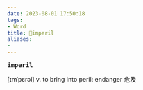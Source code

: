 ```yaml
---
date: 2023-08-01 17:50:18
tags: 
- Word
title: 📖imperil
aliases: 
- 
---
```


<pre><strong>imperil</strong></pre>

[ɪmˈpɛrəl]
v. to bring into peril: endanger 危及

